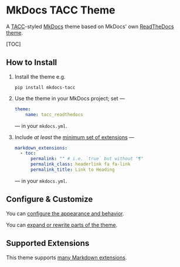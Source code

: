 # MkDocs TACC Theme

A [TACC](https://www.tacc.utexas.edu/)-styled [MkDocs](https://www.mkdocs.org/) theme based on MkDocs' own [ReadTheDocs theme](https://www.mkdocs.org/user-guide/choosing-your-theme/#readthedocs).

[TOC]

## How to Install

<!-- Keep these steps synced with /README.md -->

1. Install the theme e.g.

    ```shell
    pip install mkdocs-tacc
    ```

2. Use the theme in your MkDocs project; set —

    ```yaml
    theme:
        name: tacc_readthedocs
    ```

    — in your `mkdocs.yml`.

3. Include _at least_ the [minimum set of extensions][exts] —

    ```yaml
    markdown_extensions:
      - toc:
          permalink: "" # i.e. `true` but without "¶"
          permalink_class: headerlink fa fa-link
          permalink_title: Link to Heading
    ```

    — in your `mkdocs.yml`.

[exts]: extensions.md#core-extensions

## Configure & Customize

You can [configure the appearance and behavior](configure.md).

You can [expand or rewrite parts of the theme](customize.md).

## Supported Extensions

This theme supports [many Markdown extensions](extensions.md).
